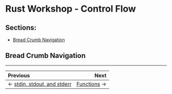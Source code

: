 # Rust Workshop - Control Flow

## Sections:

* [Bread Crumb Navigation](#bread-crumb-navigation)

## Bread Crumb Navigation
_________________________

Previous | Next
:------- | ---:
←  [stdin, stdout, and stderr](./stdin-stdout-stderr.md) | [Functions](./functions.md) →
